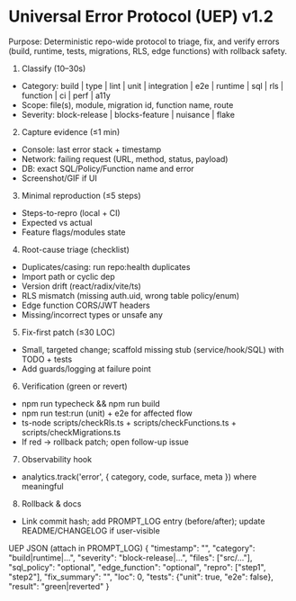 # Universal Error Protocol (UEP) v1.2

Purpose: Deterministic repo-wide protocol to triage, fix, and verify errors (build, runtime, tests, migrations, RLS, edge functions) with rollback safety.

1) Classify (10–30s)
- Category: build | type | lint | unit | integration | e2e | runtime | sql | rls | function | ci | perf | a11y
- Scope: file(s), module, migration id, function name, route
- Severity: block-release | blocks-feature | nuisance | flake

2) Capture evidence (≤1 min)
- Console: last error stack + timestamp
- Network: failing request (URL, method, status, payload)
- DB: exact SQL/Policy/Function name and error
- Screenshot/GIF if UI

3) Minimal reproduction (≤5 steps)
- Steps-to-repro (local + CI)
- Expected vs actual
- Feature flags/modules state

4) Root-cause triage (checklist)
- Duplicates/casing: run repo:health duplicates
- Import path or cyclic dep
- Version drift (react/radix/vite/ts)
- RLS mismatch (missing auth.uid, wrong table policy/enum)
- Edge function CORS/JWT headers
- Missing/incorrect types or unsafe any

5) Fix-first patch (≤30 LOC)
- Small, targeted change; scaffold missing stub (service/hook/SQL) with TODO + tests
- Add guards/logging at failure point

6) Verification (green or revert)
- npm run typecheck && npm run build
- npm run test:run (unit) + e2e for affected flow
- ts-node scripts/checkRls.ts + scripts/checkFunctions.ts + scripts/checkMigrations.ts
- If red → rollback patch; open follow-up issue

7) Observability hook
- analytics.track('error', { category, code, surface, meta }) where meaningful

8) Rollback & docs
- Link commit hash; add PROMPT_LOG entry (before/after); update README/CHANGELOG if user-visible

UEP JSON (attach in PROMPT_LOG)
{
  "timestamp": "<iso>",
  "category": "build|runtime|...",
  "severity": "block-release|...",
  "files": ["src/..."],
  "sql_policy": "optional",
  "edge_function": "optional",
  "repro": ["step1", "step2"],
  "fix_summary": "",
  "loc": 0,
  "tests": {"unit": true, "e2e": false},
  "result": "green|reverted"
}